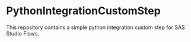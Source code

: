 # PythonIntegrationCustomStep
This repository contains a simple python integration custom step for SAS Studio Flows.
